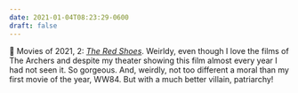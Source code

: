```yaml
---
date: 2021-01-04T08:23:29-0600
draft: false
---
```




🎥 Movies of 2021, 2: _[The Red Shoes](https://www.imdb.com/title/tt0040725)_. Weirldy, even though I love the films of The Archers and despite my theater showing this film almost every year I had not seen it. So gorgeous. And, weirdly, not too different a moral than my first movie of the year, WW84\. But with a much better villain, patriarchy!



